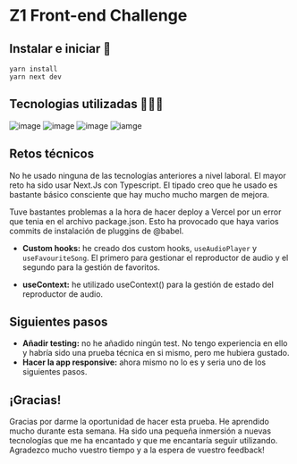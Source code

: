 # Z1 Front-end Challenge

## Instalar e iniciar 🚀
```
yarn install
yarn next dev
```



## Tecnologias utilizadas 👷🏻‍♀️

![image](https://img.shields.io/badge/next.js-000000?style=for-the-badge&logo=nextdotjs&logoColor=white)
![image](https://img.shields.io/badge/TypeScript-007ACC?style=for-the-badge&logo=typescript&logoColor=white)
![image](https://img.shields.io/badge/GraphQl-E10098?style=for-the-badge&logo=graphql&logoColor=white)
![iamge](https://img.shields.io/badge/styled--components-DB7093?style=for-the-badge&logo=styled-components&logoColor=white)

## Retos técnicos 

No he usado ninguna de las tecnologías anteriores a nivel laboral. El mayor reto ha sido usar Next.Js con Typescript. El tipado creo que he usado es bastante básico consciente que hay mucho mucho margen de mejora. 

Tuve bastantes problemas a la hora de hacer deploy a Vercel por un error que tenia en el archivo package.json. Esto ha provocado que haya varios commits de instalación de pluggins de @babel.

- **Custom hooks:** he creado dos custom hooks, `useAudioPlayer` y `useFavouriteSong`. El primero para gestionar el reproductor de audio y el segundo para la gestión de favoritos.

- **useContext:** he utilizado useContext() para la gestión de estado del reproductor de audio. 

  

## Siguientes pasos

- **Añadir testing:** no he añadido ningún test. No tengo experiencia en ello y habría sido una prueba técnica en si mismo, pero me hubiera gustado.
- **Hacer la app responsive:** ahora mismo no lo es y seria uno de los siguientes pasos. 

## ¡Gracias!

Gracias por darme la oportunidad de hacer esta prueba. He aprendido mucho durante esta semana. Ha sido una pequeña inmersión a nuevas tecnologías que me ha encantado y que me encantaría seguir utilizando. Agradezco mucho vuestro tiempo y a la espera de vuestro feedback!
